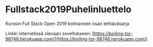 # Fullstack2019Puhelinluettelo
Kurssin Full Stack Open 2019 kolmannen osan tehtäväsarja

Linkki internetissä olevaan sovellukseen: 
[https://boiling-tor-98746.herokuapp.com/](https://boiling-tor-98746.herokuapp.com/)
